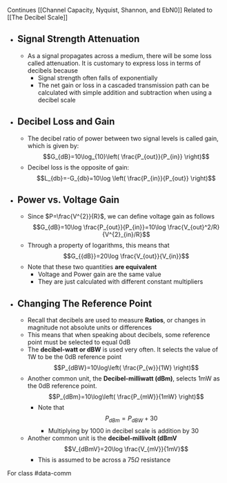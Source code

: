 Continues [[Channel Capacity, Nyquist, Shannon, and EbN0]]
Related to [[The Decibel Scale]]
- ## Signal Strength Attenuation
	- As a signal propagates across a medium, there will be some loss called attenuation. It is customary to express loss in terms of decibels because
		- Signal strength often falls of exponentially
		- The net gain or loss in a cascaded transmission path can be calculated with simple addition and subtraction when using a decibel scale
- ## Decibel Loss and Gain
	- The decibel ratio of power between two signal levels is called gain, which is given by: $$G_{dB}=10\log_{10}\left( \frac{P_{out}}{P_{in}} \right)$$
	- Decibel loss is the opposite of gain:$$L_{db}=-G_{db}=10\log \left( \frac{P_{in}}{P_{out}} \right)$$
- ## Power vs. Voltage Gain
	- Since $P=\frac{V^{2}}{R}$, we can define voltage gain as follows $$G_{dB}=10\log  \frac{P_{out}}{P_{in}}=10\log \frac{V_{out}^2/R}{V^{2}_{in}/R}$$
	- Through a property of logarithms, this means that $$G_{{dB}}=20\log \frac{V_{out}}{V_{in}}$$
	- Note that these two quantities **are equivalent**
		- Voltage and Power gain are the same value
		- They are just calculated with different constant multipliers
- ## Changing The Reference Point
	- Recall that decibels are used to measure **Ratios**, or changes in magnitude not absolute units or differences
	- This means that when speaking about decibels, some reference point must be selected to equal 0dB
	- The **decibel-watt or dBW** is used very often. It selects the value of 1W to be the 0dB reference point $$P_{dBW}=10\log\left( \frac{P_{w}}{1W} \right)$$
	- Another common unit, the **Decibel-milliwatt (dBm)**, selects 1mW as the 0dB reference point. $$P_{dBm}=10\log\left( \frac{P_{mW}}{1mW} \right)$$
		- Note that $$P_{dBm}=P_{dBW}+30$$
			- Multiplying by 1000 in decibel scale is addition by 30
	- Another common unit is the **decibel-millivolt (dBmV**$$V_{dBmV}=20\log \frac{V_{mV}}{1mV}$$
		- This is assumed to be across a $75\Omega$ resistance


For class #data-comm